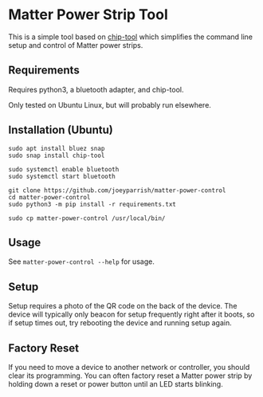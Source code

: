 # Matter Power Strip Tool

This is a simple tool based on [chip-tool][] which simplifies the command line
setup and control of Matter power strips.

[chip-tool]: https://project-chip.github.io/connectedhomeip-doc/development_controllers/chip-tool/chip_tool_guide.html


## Requirements

Requires python3, a bluetooth adapter, and chip-tool.

Only tested on Ubuntu Linux, but will probably run elsewhere.


## Installation (Ubuntu)

```
sudo apt install bluez snap
sudo snap install chip-tool

sudo systemctl enable bluetooth
sudo systemctl start bluetooth

git clone https://github.com/joeyparrish/matter-power-control
cd matter-power-control
sudo python3 -m pip install -r requirements.txt

sudo cp matter-power-control /usr/local/bin/
```


## Usage

See `matter-power-control --help` for usage.


## Setup

Setup requires a photo of the QR code on the back of the device.  The device
will typically only beacon for setup frequently right after it boots, so if
setup times out, try rebooting the device and running setup again.


## Factory Reset

If you need to move a device to another network or controller, you should clear
its programming.  You can often factory reset a Matter power strip by holding
down a reset or power button until an LED starts blinking.
